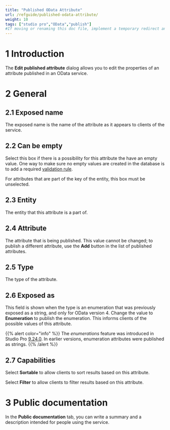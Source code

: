 ```yaml
---
title: "Published OData Attribute"
url: /refguide/published-odata-attribute/
weight: 10
tags: ["studio pro","OData","publish"]
#If moving or renaming this doc file, implement a temporary redirect and let the respective team know they should update the URL in the product. See Mapping to Products for more details.
---
```


# 1 Introduction

The **Edit published attribute** dialog allows you to edit the properties of an attribute published in an OData service.

# 2 General

## 2.1 Exposed name

The exposed name is the name of the attribute as it appears to clients of the service.

## 2.2 Can be empty

Select this box if there is a possibility for this attribute the have an empty value. One way to make sure no empty values are created in the database is to add a required [validation rule](/refguide/validation-rules/).

For attributes that are part of the key of the entity, this box must be unselected.

## 2.3 Entity

The entity that this attribute is a part of.

## 2.4 Attribute

The attribute that is being published. This value cannot be changed; to publish a different attribute, use the **Add** button in the list of published attributes.

## 2.5 Type

The type of the attribute.

## 2.6 Exposed as

This field is shown when the type is an enumeration that was previously exposed as a string, and only for OData version 4. Change the value to **Enumeration** to publish the enumeration. This informs clients of the possible values of this attribute.

{{% alert color="info" %}}
The *enumerations* feature was introduced in Studio Pro [9.24.0](/releasenotes/studio-pro/9.24.0/). In earlier versions, enumeration attributes were published as strings.
{{% /alert %}}

## 2.7 Capabilities

Select **Sortable** to allow clients to sort results based on this attribute.

Select **Filter** to allow clients to filter results based on this attribute.

# 3 Public documentation

In the **Public documentation** tab, you can write a summary and a description intended for people using the service.

